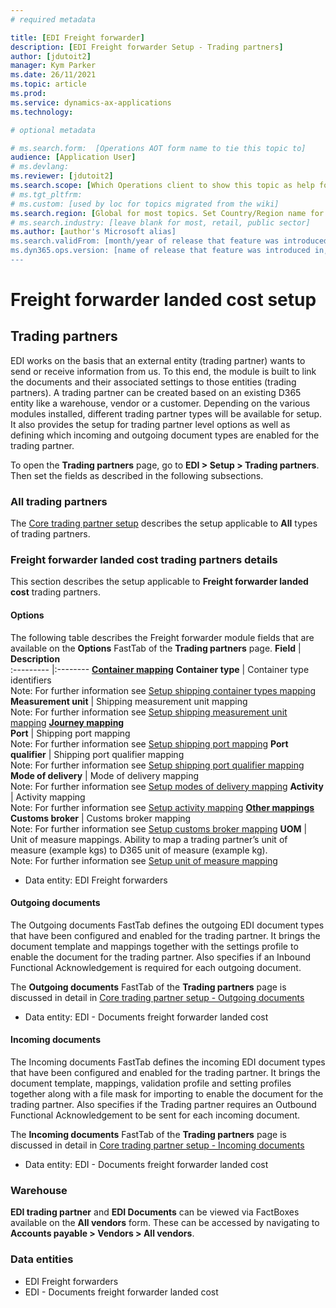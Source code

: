 ```yaml
---
# required metadata

title: [EDI Freight forwarder]
description: [EDI Freight forwarder Setup - Trading partners]
author: [jdutoit2]
manager: Kym Parker
ms.date: 26/11/2021
ms.topic: article
ms.prod: 
ms.service: dynamics-ax-applications
ms.technology: 

# optional metadata

# ms.search.form:  [Operations AOT form name to tie this topic to]
audience: [Application User]
# ms.devlang: 
ms.reviewer: [jdutoit2]
ms.search.scope: [Which Operations client to show this topic as help for, to be set by content strategist, see list here: https://microsoft.sharepoint.com/teams/DynDoc/_layouts/15/WopiFrame.aspx?sourcedoc={23419e1c-eb64-42e9-aa9b-79875b428718}&action=edit&wd=target%28Core%20Dynamics%20AX%20CP%20requirements%2Eone%7C4CC185C0%2DEFAA%2D42CD%2D94B9%2D8F2A45E7F61A%2FVersions%20list%20for%20docs%20topics%7CC14BE630%2D5151%2D49D6%2D8305%2D554B5084593C%2F%29]
# ms.tgt_pltfrm: 
# ms.custom: [used by loc for topics migrated from the wiki]
ms.search.region: [Global for most topics. Set Country/Region name for localizations]
# ms.search.industry: [leave blank for most, retail, public sector]
ms.author: [author's Microsoft alias]
ms.search.validFrom: [month/year of release that feature was introduced in, in format yyyy-mm-dd]
ms.dyn365.ops.version: [name of release that feature was introduced in, see list here: https://microsoft.sharepoint.com/teams/DynDoc/_layouts/15/WopiFrame.aspx?sourcedoc={23419e1c-eb64-42e9-aa9b-79875b428718}&action=edit&wd=target%28Core%20Dynamics%20AX%20CP%20requirements%2Eone%7C4CC185C0%2DEFAA%2D42CD%2D94B9%2D8F2A45E7F61A%2FVersions%20list%20for%20docs%20topics%7CC14BE630%2D5151%2D49D6%2D8305%2D554B5084593C%2F%29]
---
```


# Freight forwarder landed cost setup
## Trading partners

EDI works on the basis that an external entity (trading partner) wants to send or receive information from us. To this end, the module is built to link the documents and their associated settings to those entities (trading partners).
A trading partner can be created based on an existing D365 entity like a warehouse, vendor or a customer. Depending on the various modules installed, different trading partner types will be available for setup.
It also provides the setup for trading partner level options as well as defining which incoming and outgoing document types are enabled for the trading partner.

To open the **Trading partners** page, go to **EDI > Setup > Trading partners**. Then set the fields as described in the following subsections.

### All trading partners
The [Core trading partner setup](../../CORE/Setup/Trading%20partners.md) describes the setup applicable to **All** types of trading partners.

### Freight forwarder landed cost trading partners details
This section describes the setup applicable to **Freight forwarder landed cost** trading partners.

#### Options
The following table describes the Freight forwarder module fields that are available on the **Options** FastTab of the **Trading partners** page.
**Field**                             | **Description**               
:---------                            |:--------
<ins>**Container mapping**</ins>
**Container type**                    |	Container type identifiers <br> Note: For further information see [Setup shipping container types mapping](FF%20SETUP/Shipping%20container%20types%20mapping.md)
**Measurement unit**                  |	Shipping measurement unit mapping <br> Note: For further information see [Setup shipping measurement unit mapping](FF%20SETUP/Shipping%20measurement%20unit%20mapping.md)
<ins>**Journey mapping**</ins>	
**Port**                              |	Shipping port mapping <br> Note: For further information see [Setup shipping port mapping](FF%20SETUP/Shipping%20port%20mapping.md)
**Port qualifier**                    |	Shipping port qualifier mapping <br> Note: For further information see [Setup shipping port qualifier mapping](FF%20SETUP/Shipping%20port%20qualifier%20mapping.md)
**Mode of delivery**                  |	Mode of delivery mapping <br> Note: For further information see [Setup modes of delivery mapping](FF%20SETUP/Modes%20of%20delivery%20mapping.md)
**Activity**                          |	Activity mapping <br> Note: For further information see [Setup activity mapping](FF%20SETUP/Activity%20mapping.md)
<ins>**Other mappings**</ins>	
**Customs broker**                    |	Customs broker mapping <br> Note: For further information see [Setup customs broker mapping](FF%20SETUP/Customs%20broker%20mapping.md)
**UOM**                               |	Unit of measure mappings. Ability to map a trading partner’s unit of measure (example kgs) to D365 unit of measure (example kg). <br> Note: For further information see [Setup unit of measure mapping](../../CORE/Setup/UOM%20mapping.md)

- Data entity: EDI Freight forwarders

#### Outgoing documents
The Outgoing documents FastTab defines the outgoing EDI document types that have been configured and enabled for the trading partner. It brings the document template and mappings together with the settings profile to enable the document for the trading partner.
Also specifies if an Inbound Functional Acknowledgement is required for each outgoing document.

The **Outgoing documents** FastTab of the **Trading partners** page is discussed in detail in [Core trading partner setup - Outgoing documents](../../CORE/Setup/Trading%20partners.md#outgoing-documents)

- Data entity: EDI - Documents freight forwarder landed cost

#### Incoming documents
The Incoming documents FastTab defines the incoming EDI document types that have been configured and enabled for the trading partner. It brings the document template, mappings, validation profile and setting profiles together along with a file mask for importing to enable the document for the trading partner.
Also specifies if the Trading partner requires an Outbound Functional Acknowledgement to be sent for each incoming document.

The **Incoming documents** FastTab of the **Trading partners** page is discussed in detail in [Core trading partner setup - Incoming documents](../../CORE/Setup/Trading%20partners.md#incoming-documents)

- Data entity: EDI - Documents freight forwarder landed cost

### Warehouse
**EDI trading partner** and **EDI Documents** can be viewed via FactBoxes available on the **All vendors** form.
These can be accessed by navigating to **Accounts payable > Vendors > All vendors**.

### Data entities

- EDI Freight forwarders
- EDI - Documents freight forwarder landed cost
